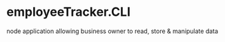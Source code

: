 # employeeTracker.CLI
node application allowing business owner to read, store &amp; manipulate data
